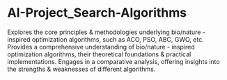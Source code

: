# AI-Project_Search-Algorithms

Explores the core principles & methodologies underlying bio/nature - inspired optimization algorithms, such as ACO, PSO, ABC, GWO, etc.
Provides a comprehensive understanding of bio/nature - inspired optimization algorithms, their theoretical foundations & practical implementations.
Engages in a comparative analysis, offering insights into the strengths & weaknesses of different algorithms.
